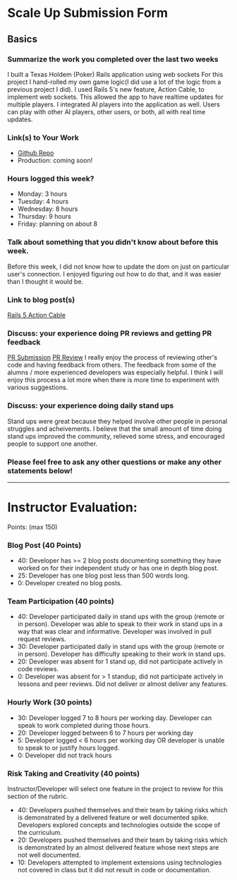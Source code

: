 # Scale Up Submission Form

## Basics

### Summarize the work you completed over the last two weeks
I built a Texas Holdem (Poker) Rails application using web sockets
For this project I hand-rolled my own game logic(I did use a lot of the logic
from a previous project I did). I used Rails 5's new feature, Action Cable, to
implement web sockets. This allowed the app to have realtime updates for multiple
players. I integrated AI players into the application as well. Users can play with
other AI players, other users, or both, all with real time updates.

### Link(s) to Your Work

 - [Github Repo](https://github.com/chadellison/texas_holdem)
 - Production: coming soon!

### Hours logged this week?

- Monday: 3 hours
- Tuesday: 4 hours
- Wednesday: 8 hours
- Thursday: 9 hours
- Friday: planning on about 8


### Talk about something that you didn't know about before this week.
Before this week, I did not know how to update the dom on just on particular user's
connection. I enjoyed figuring out how to do that, and it was easier than I thought
it would be.

### Link to blog post(s)
[Rails 5 Action Cable]("http://chadellison.github.io/jekyll/update/2016/07/29/Rails-5-ActionCable.html")

### Discuss: your experience doing PR reviews and getting PR feedback
[PR Submission]("https://github.com/chadellison/texas_holdem/pull/22")
[PR Review]("https://github.com/kamiboers/twobert/pull/1/files")
I really enjoy the process of reviewing other's code and having feedback from others. The feedback from
some of the alumns / more experienced developers was especially helpful. I think I will enjoy this process
a lot more when there is more time to experiment with various suggestions.

### Discuss: your experience doing daily stand ups
Stand ups were great because they helped involve other people in personal struggles and acheivements.
I believe that the small amount of time doing stand ups improved the community, relieved some stress,
and encouraged people to support one another.

### Please feel free to ask any other questions or make any other statements below!

-----

# Instructor Evaluation:

Points: (max 150)

### Blog Post (40 Points)  
  * 40: Developer has >= 2 blog posts documenting something they have worked on for their independent study or has one in depth blog post.
  * 25: Developer has one blog post less than 500 words long.
  * 0: Developer created no blog posts.

### Team Participation (40 points)

  * 40: Developer participated daily in stand ups with the group (remote or in person). Developer was able to speak to their work in stand ups in a way that was clear and informative. Developer was involved in pull request reviews.
  * 30: Developer participated daily in stand ups with the group (remote or in person). Developer has difficulty speaking to their work in stand ups.
  * 20: Developer was absent for 1 stand up, did not participate actively in code reviews.
  * 0: Developer was absent for > 1 standup, did not participate actively in lessons and peer reviews. Did not deliver or almost deliver any features.

### Hourly Work (30 points)

  * 30: Developer logged 7 to 8 hours per working day. Developer can speak to work completed during those hours.
  * 20: Developer logged between 6 to 7 hours per working day
  * 5: Developer logged < 6 hours per working day OR developer is unable to speak to or justify hours logged.
  * 0: Developer did not track hours

### Risk Taking and Creativity (40 points)

  Instructor/Developer will select one feature in the project to review for this section of the rubric.

  * 40: Developers pushed themselves and their team by taking risks which is demonstrated by a delivered feature or well documented spike. Developers explored concepts and technologies outside the scope of the curriculum.
  * 20: Developers pushed themselves and their team by taking risks which is demonstrated by an almost delivered feature whose next steps are not well documented.
  * 10: Developers attempted to implement extensions using technologies not covered in class but it did not result in code or documentation.
